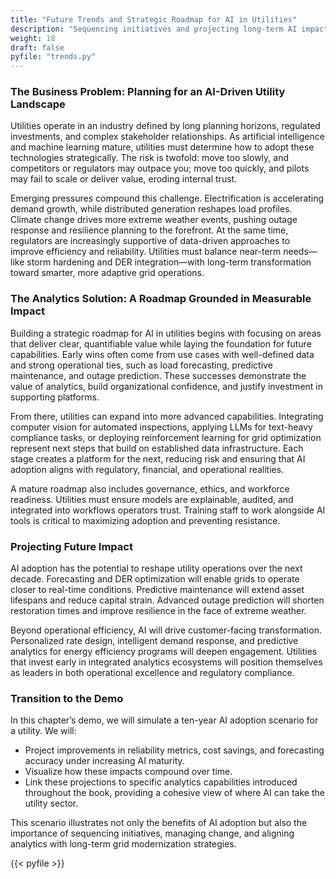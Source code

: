 ```yaml
---
title: "Future Trends and Strategic Roadmap for AI in Utilities"
description: "Sequencing initiatives and projecting long-term AI impacts."
weight: 18
draft: false
pyfile: "trends.py"
---
```


### The Business Problem: Planning for an AI-Driven Utility Landscape

Utilities operate in an industry defined by long planning horizons, regulated investments, and complex stakeholder relationships. As artificial intelligence and machine learning mature, utilities must determine how to adopt these technologies strategically. The risk is twofold: move too slowly, and competitors or regulators may outpace you; move too quickly, and pilots may fail to scale or deliver value, eroding internal trust.

Emerging pressures compound this challenge. Electrification is accelerating demand growth, while distributed generation reshapes load profiles. Climate change drives more extreme weather events, pushing outage response and resilience planning to the forefront. At the same time, regulators are increasingly supportive of data-driven approaches to improve efficiency and reliability. Utilities must balance near-term needs—like storm hardening and DER integration—with long-term transformation toward smarter, more adaptive grid operations.

### The Analytics Solution: A Roadmap Grounded in Measurable Impact

Building a strategic roadmap for AI in utilities begins with focusing on areas that deliver clear, quantifiable value while laying the foundation for future capabilities. Early wins often come from use cases with well-defined data and strong operational ties, such as load forecasting, predictive maintenance, and outage prediction. These successes demonstrate the value of analytics, build organizational confidence, and justify investment in supporting platforms.

From there, utilities can expand into more advanced capabilities. Integrating computer vision for automated inspections, applying LLMs for text-heavy compliance tasks, or deploying reinforcement learning for grid optimization represent next steps that build on established data infrastructure. Each stage creates a platform for the next, reducing risk and ensuring that AI adoption aligns with regulatory, financial, and operational realities.

A mature roadmap also includes governance, ethics, and workforce readiness. Utilities must ensure models are explainable, audited, and integrated into workflows operators trust. Training staff to work alongside AI tools is critical to maximizing adoption and preventing resistance.

### Projecting Future Impact

AI adoption has the potential to reshape utility operations over the next decade. Forecasting and DER optimization will enable grids to operate closer to real-time conditions. Predictive maintenance will extend asset lifespans and reduce capital strain. Advanced outage prediction will shorten restoration times and improve resilience in the face of extreme weather.

Beyond operational efficiency, AI will drive customer-facing transformation. Personalized rate design, intelligent demand response, and predictive analytics for energy efficiency programs will deepen engagement. Utilities that invest early in integrated analytics ecosystems will position themselves as leaders in both operational excellence and regulatory compliance.

### Transition to the Demo

In this chapter’s demo, we will simulate a ten-year AI adoption scenario for a utility. We will:

* Project improvements in reliability metrics, cost savings, and forecasting accuracy under increasing AI maturity.
* Visualize how these impacts compound over time.
* Link these projections to specific analytics capabilities introduced throughout the book, providing a cohesive view of where AI can take the utility sector.

This scenario illustrates not only the benefits of AI adoption but also the importance of sequencing initiatives, managing change, and aligning analytics with long-term grid modernization strategies.

{{< pyfile >}}
